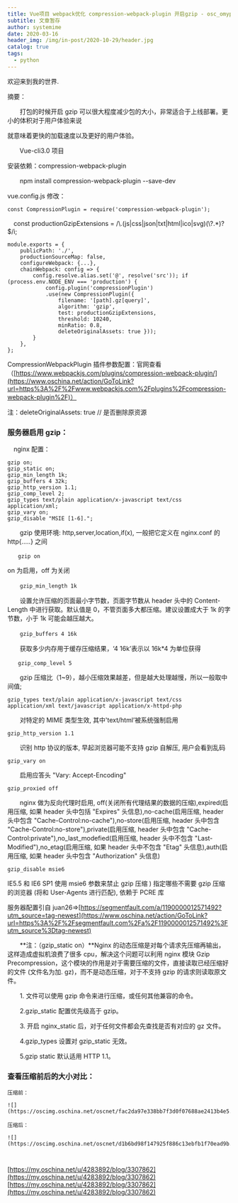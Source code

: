 ```yaml
---
title: Vue项目 webpack优化 compression-webpack-plugin 开启gzip - osc_omyprm56的个人空间 - OSCHINA - 中文开源技术交流社区
subtitle: 文章暂存
author: systemime
date: 2020-03-16
header_img: /img/in-post/2020-10-29/header.jpg
catalog: true
tags:
  - python
---
```


欢迎来到我的世界.

<!-- more -->

摘要：

　　打包的时候开启 gzip 可以很大程度减少包的大小，非常适合于上线部署。更小的体积对于用户体验来说

就意味着更快的加载速度以及更好的用户体验。

       Vue-cli3.0 项目

安装依赖：compression-webpack-plugin

　　npm install compression-webpack-plugin --save-dev

vue.config.js 修改：

```
const CompressionPlugin = require('compression-webpack-plugin');  

```

　const productionGzipExtensions = /\\.(js|css|json|txt|html|ico|svg)(\\?.\*)?$/i;

    module.exports = {
        publicPath: './',
        productionSourceMap: false,
        configureWebpack: {...},
        chainWebpack: config => {
            config.resolve.alias.set('@', resolve('src')); if (process.env.NODE_ENV === 'production') {
                config.plugin('compressionPlugin')
                .use(new CompressionPlugin({
                    filename: '[path].gz[query]',
                    algorithm: 'gzip',
                    test: productionGzipExtensions,
                    threshold: 10240,
                    minRatio: 0.8,
                    deleteOriginalAssets: true }));
            }
        },
    };

CompressionWebpackPlugin 插件参数配置：官网查看（[https://www.webpackjs.com/plugins/compression-webpack-plugin/](https://www.oschina.net/action/GoToLink?url=https%3A%2F%2Fwww.webpackjs.com%2Fplugins%2Fcompression-webpack-plugin%2F)）

注：deleteOriginalAssets: true // 是否删除原资源

### 服务器启用 gzip：

　nginx 配置：

    gzip on;
    gzip_static on;
    gzip_min_length 1k;
    gzip_buffers 4 32k;
    gzip_http_version 1.1;
    gzip_comp_level 2;
    gzip_types text/plain application/x-javascript text/css application/xml;
    gzip_vary on;
    gzip_disable "MSIE [1-6].";

　　gzip 使用环境: http,server,location,if(x), 一般把它定义在 nginx.conf 的 http{…..} 之间

`　　gzip on`

on 为启用，off 为关闭

　　`gzip_min_length 1k`

　　设置允许压缩的页面最小字节数，页面字节数从 header 头中的 Content-Length 中进行获取。默认值是 0，不管页面多大都压缩。建议设置成大于 1k 的字节数，小于 1k 可能会越压越大。

　　`gzip_buffers 4 16k`

　　获取多少内存用于缓存压缩结果，‘4 16k’表示以 16k\*4 为单位获得

`　　gzip_comp_level 5`

　　gzip 压缩比（1~9），越小压缩效果越差，但是越大处理越慢，所以一般取中间值;

`gzip_types text/plain application/x-javascript text/css application/xml text/javascript application/x-httpd-php`

　　对特定的 MIME 类型生效, 其中'text/html’被系统强制启用

`gzip_http_version 1.1`

　　识别 http 协议的版本, 早起浏览器可能不支持 gzip 自解压, 用户会看到乱码

`gzip_vary on`

　　启用应答头 "Vary: Accept-Encoding"

`gzip_proxied off`

　　nginx 做为反向代理时启用, off(关闭所有代理结果的数据的压缩),expired(启用压缩, 如果 header 头中包括 "Expires" 头信息),no-cache(启用压缩, header 头中包含 "Cache-Control:no-cache"),no-store(启用压缩, header 头中包含 "Cache-Control:no-store"),private(启用压缩, header 头中包含 "Cache-Control:private"),no_last_modefied(启用压缩, header 头中不包含 "Last-Modified"),no_etag(启用压缩, 如果 header 头中不包含 "Etag" 头信息),auth(启用压缩, 如果 header 头中包含 "Authorization" 头信息)

`gzip_disable msie6`

IE5.5 和 IE6 SP1 使用 msie6 参数来禁止 gzip 压缩 ) 指定哪些不需要 gzip 压缩的浏览器 (将和 User-Agents 进行匹配), 依赖于 PCRE 库

服务器配置引自 juan26=>[https://segmentfault.com/a/1190000012571492?utm_source=tag-newest](https://www.oschina.net/action/GoToLink?url=https%3A%2F%2Fsegmentfault.com%2Fa%2F1190000012571492%3Futm_source%3Dtag-newest)

　　**注：（gzip_static on）**Nginx 的动态压缩是对每个请求先压缩再输出，这样造成虚拟机浪费了很多 cpu，解决这个问题可以利用 nginx 模块 Gzip Precompression，这个模块的作用是对于需要压缩的文件，直接读取已经压缩好的文件 (文件名为加. gz)，而不是动态压缩，对于不支持 gzip 的请求则读取原文件。 

　　1\. 文件可以使用 gzip 命令来进行压缩，或任何其他兼容的命令。

　　2.gzip_static 配置优先级高于 gzip。

　　3\. 开启 nginx_static 后，对于任何文件都会先查找是否有对应的 gz 文件。

　　4.gzip_types 设置对 gzip_static 无效。

　　5.gzip static 默认适用 HTTP 1.1。

### **查看压缩前后的大小对比：**

```
压缩前：

![](https://oscimg.oschina.net/oscnet/fac2da97e338bb7f3d0f07688ae2413b4e5.png)

压缩后：

![](https://oscimg.oschina.net/oscnet/d1b6bd98f147925f886c13ebfb1f70ead9b.png)



```

 [https://my.oschina.net/u/4283892/blog/3307862](https://my.oschina.net/u/4283892/blog/3307862) 
 [https://my.oschina.net/u/4283892/blog/3307862](https://my.oschina.net/u/4283892/blog/3307862)
